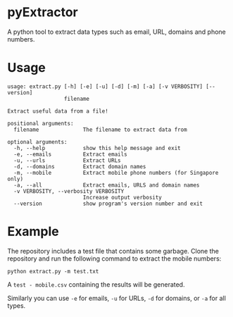 pyExtractor
===========

A python tool to extract data types such as email, URL, domains and phone numbers.

# Usage 

```
usage: extract.py [-h] [-e] [-u] [-d] [-m] [-a] [-v VERBOSITY] [--version]
                  filename

Extract useful data from a file!

positional arguments:
  filename              The filename to extract data from

optional arguments:
  -h, --help            show this help message and exit
  -e, --emails          Extract emails
  -u, --urls            Extract URLs
  -d, --domains         Extract domain names
  -m, --mobile          Extract mobile phone numbers (for Singapore only)
  -a, --all             Extract emails, URLS and domain names
  -v VERBOSITY, --verbosity VERBOSITY
                        Increase output verbosity
  --version             show program's version number and exit
```


# Example

The repository includes a test file that contains some garbage. Clone the repository and run the following command to extract the mobile numbers:

	python extract.py -m test.txt 

A `test - mobile.csv` containing the results will be generated.

Similarly you can use `-e` for emails, `-u` for URLs, `-d` for domains, or `-a` for all types.
